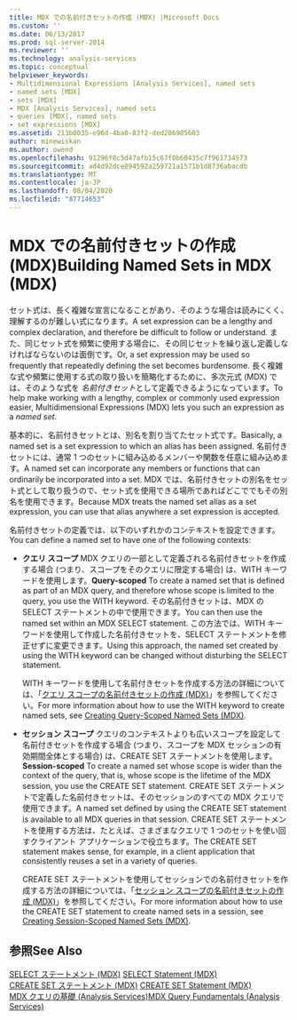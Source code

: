 ```yaml
---
title: MDX での名前付きセットの作成 (MDX) |Microsoft Docs
ms.custom: ''
ms.date: 06/13/2017
ms.prod: sql-server-2014
ms.reviewer: ''
ms.technology: analysis-services
ms.topic: conceptual
helpviewer_keywords:
- Multidimensional Expressions [Analysis Services], named sets
- named sets [MDX]
- sets [MDX]
- MDX [Analysis Services], named sets
- queries [MDX], named sets
- set expressions [MDX]
ms.assetid: 213b0035-e96d-4ba0-83f2-ded206905603
author: minewiskan
ms.author: owend
ms.openlocfilehash: 91296f8c5d47afb15c67f0b60435c7f961734573
ms.sourcegitcommit: ad4d92dce894592a259721a1571b1d8736abacdb
ms.translationtype: MT
ms.contentlocale: ja-JP
ms.lasthandoff: 08/04/2020
ms.locfileid: "87714653"
---
```

# <a name="building-named-sets-in-mdx-mdx"></a><span data-ttu-id="6afbb-102">MDX での名前付きセットの作成 (MDX)</span><span class="sxs-lookup"><span data-stu-id="6afbb-102">Building Named Sets in MDX (MDX)</span></span>
  <span data-ttu-id="6afbb-103">セット式は、長く複雑な宣言になることがあり、そのような場合は読みにくく、理解するのが難しい式になります。</span><span class="sxs-lookup"><span data-stu-id="6afbb-103">A set expression can be a lengthy and complex declaration, and therefore be difficult to follow or understand.</span></span> <span data-ttu-id="6afbb-104">また、同じセット式を頻繁に使用する場合に、その同じセットを繰り返し定義しなければならないのは面倒です。</span><span class="sxs-lookup"><span data-stu-id="6afbb-104">Or, a set expression may be used so frequently that repeatedly defining the set becomes burdensome.</span></span> <span data-ttu-id="6afbb-105">長く複雑な式や頻繁に使用する式の取り扱いを簡略化するために、多次元式 (MDX) では、そのような式を *名前付きセット*として定義できるようになっています。</span><span class="sxs-lookup"><span data-stu-id="6afbb-105">To help make working with a lengthy, complex or commonly used expression easier, Multidimensional Expressions (MDX) lets you such an expression as a *named set*.</span></span>  
  
 <span data-ttu-id="6afbb-106">基本的に、名前付きセットとは、別名を割り当てたセット式です。</span><span class="sxs-lookup"><span data-stu-id="6afbb-106">Basically, a named set is a set expression to which an alias has been assigned.</span></span> <span data-ttu-id="6afbb-107">名前付きセットには、通常 1 つのセットに組み込めるメンバーや関数を任意に組み込めます。</span><span class="sxs-lookup"><span data-stu-id="6afbb-107">A named set can incorporate any members or functions that can ordinarily be incorporated into a set.</span></span> <span data-ttu-id="6afbb-108">MDX では、名前付きセットの別名をセット式として取り扱うので、セット式を使用できる場所であればどこででもその別名を使用できます。</span><span class="sxs-lookup"><span data-stu-id="6afbb-108">Because MDX treats the named set alias as a set expression, you can use that alias anywhere a set expression is accepted.</span></span>  
  
 <span data-ttu-id="6afbb-109">名前付きセットの定義では、以下のいずれかのコンテキストを設定できます。</span><span class="sxs-lookup"><span data-stu-id="6afbb-109">You can define a named set to have one of the following contexts:</span></span>  
  
-   <span data-ttu-id="6afbb-110">**クエリ スコープ** MDX クエリの一部として定義される名前付きセットを作成する場合 (つまり、スコープをそのクエリに限定する場合) は、WITH キーワードを使用します。</span><span class="sxs-lookup"><span data-stu-id="6afbb-110">**Query-scoped** To create a named set that is defined as part of an MDX query, and therefore whose scope is limited to the query, you use the WITH keyword.</span></span> <span data-ttu-id="6afbb-111">その名前付きセットは、MDX の SELECT ステートメントの中で使用できます。</span><span class="sxs-lookup"><span data-stu-id="6afbb-111">You can then use the named set within an MDX SELECT statement.</span></span> <span data-ttu-id="6afbb-112">この方法では、WITH キーワードを使用して作成した名前付きセットを、SELECT ステートメントを修正せずに変更できます。</span><span class="sxs-lookup"><span data-stu-id="6afbb-112">Using this approach, the named set created by using the WITH keyword can be changed without disturbing the SELECT statement.</span></span>  
  
     <span data-ttu-id="6afbb-113">WITH キーワードを使用して名前付きセットを作成する方法の詳細については、「[クエリ スコープの名前付きセットの作成 (MDX)](mdx-named-sets-creating-query-scoped-named-sets.md)」を参照してください。</span><span class="sxs-lookup"><span data-stu-id="6afbb-113">For more information about how to use the WITH keyword to create named sets, see [Creating Query-Scoped Named Sets &#40;MDX&#41;](mdx-named-sets-creating-query-scoped-named-sets.md).</span></span>  
  
-   <span data-ttu-id="6afbb-114">**セッション スコープ** クエリのコンテキストよりも広いスコープを設定して名前付きセットを作成する場合 (つまり、スコープを MDX セッションの有効期間全体とする場合) は、CREATE SET ステートメントを使用します。</span><span class="sxs-lookup"><span data-stu-id="6afbb-114">**Session-scoped** To create a named set whose scope is wider than the context of the query, that is, whose scope is the lifetime of the MDX session, you use the CREATE SET statement.</span></span> <span data-ttu-id="6afbb-115">CREATE SET ステートメントで定義した名前付きセットは、そのセッションのすべての MDX クエリで使用できます。</span><span class="sxs-lookup"><span data-stu-id="6afbb-115">A named set defined by using the CREATE SET statement is available to all MDX queries in that session.</span></span> <span data-ttu-id="6afbb-116">CREATE SET ステートメントを使用する方法は、たとえば、さまざまなクエリで 1 つのセットを使い回すクライアント アプリケーションで役立ちます。</span><span class="sxs-lookup"><span data-stu-id="6afbb-116">The CREATE SET statement makes sense, for example, in a client application that consistently reuses a set in a variety of queries.</span></span>  
  
     <span data-ttu-id="6afbb-117">CREATE SET ステートメントを使用してセッションでの名前付きセットを作成する方法の詳細については、「[セッション スコープの名前付きセットの作成 (MDX)](mdx-named-sets-creating-session-scoped-named-sets.md)」を参照してください。</span><span class="sxs-lookup"><span data-stu-id="6afbb-117">For more information about how to use the CREATE SET statement to create named sets in a session, see [Creating Session-Scoped Named Sets &#40;MDX&#41;](mdx-named-sets-creating-session-scoped-named-sets.md).</span></span>  
  
## <a name="see-also"></a><span data-ttu-id="6afbb-118">参照</span><span class="sxs-lookup"><span data-stu-id="6afbb-118">See Also</span></span>  
 <span data-ttu-id="6afbb-119">[SELECT ステートメント &#40;MDX&#41;](/sql/mdx/mdx-data-manipulation-select) </span><span class="sxs-lookup"><span data-stu-id="6afbb-119">[SELECT Statement &#40;MDX&#41;](/sql/mdx/mdx-data-manipulation-select) </span></span>  
 <span data-ttu-id="6afbb-120">[CREATE SET ステートメント &#40;MDX&#41;](/sql/mdx/mdx-data-definition-create-set) </span><span class="sxs-lookup"><span data-stu-id="6afbb-120">[CREATE SET Statement &#40;MDX&#41;](/sql/mdx/mdx-data-definition-create-set) </span></span>  
 [<span data-ttu-id="6afbb-121">MDX クエリの基礎 &#40;Analysis Services&#41;</span><span class="sxs-lookup"><span data-stu-id="6afbb-121">MDX Query Fundamentals &#40;Analysis Services&#41;</span></span>](mdx-query-fundamentals-analysis-services.md)  
  
  

